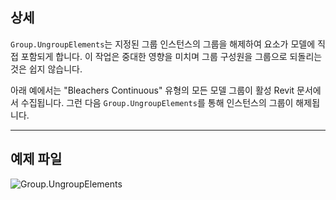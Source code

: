 ## 상세
`Group.UngroupElements`는 지정된 그룹 인스턴스의 그룹을 해제하여 요소가 모델에 직접 포함되게 합니다. 이 작업은 중대한 영향을 미치며 그룹 구성원을 그룹으로 되돌리는 것은 쉽지 않습니다.

아래 예에서는 "Bleachers Continuous" 유형의 모든 모델 그룹이 활성 Revit 문서에서 수집됩니다. 그런 다음 `Group.UngroupElements`를 통해 인스턴스의 그룹이 해제됩니다.

___
## 예제 파일

![Group.UngroupElements](./Revit.Elements.Group.UngroupElements_img.jpg)
